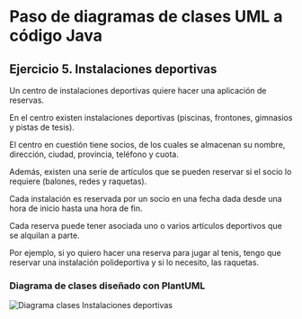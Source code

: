 # Paso de diagramas de clases UML a código Java

## Ejercicio 5. Instalaciones deportivas

Un centro de instalaciones deportivas quiere hacer una aplicación de reservas. 

En el centro existen instalaciones deportivas (piscinas, frontones, gimnasios y pistas de tesis). 

El centro en cuestión tiene socios, de los cuales se almacenan su nombre, dirección, ciudad, provincia, teléfono y cuota. 

Además, existen una serie de artículos que se pueden reservar si el socio lo requiere (balones, redes y raquetas). 

Cada instalación es reservada por un socio en una fecha dada desde una hora de inicio hasta una hora de fin. 

Cada reserva puede tener asociada uno o varios artículos deportivos que se alquilan a parte. 

Por ejemplo, si yo quiero hacer una reserva para jugar al tenis, tengo que reservar una instalación polideportiva y si lo necesito, las raquetas.

### Diagrama de clases diseñado con PlantUML

![Diagrama clases Instalaciones deportivas](https://www.plantuml.com/plantuml/proxy?cache=no&src=https://raw.githubusercontent.com/carlosgs-iesquevedo/UML2JavaInstDepor/master/puml/dcls-instdepor.puml)